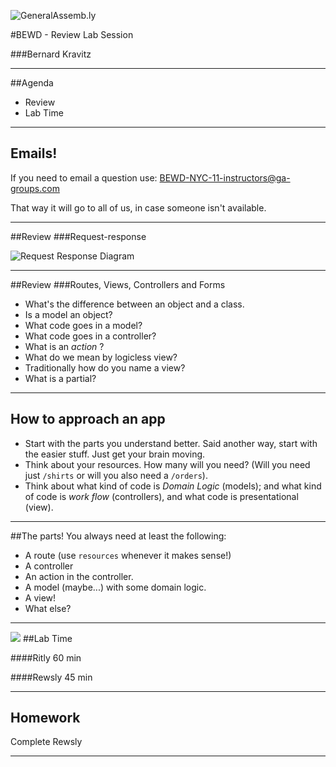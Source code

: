 ![GeneralAssemb.ly](https://github.com/generalassembly/ga-ruby-on-rails-for-devs/raw/master/images/ga.png "GeneralAssemb.ly")

#BEWD - Review Lab Session

###Bernard Kravitz

---


##Agenda

*	Review
*	Lab Time
	
---

## Emails! 

If you need to email a question use: [BEWD-NYC-11-instructors@ga-groups.com](mailto:BEWD-NYC-11-instructors@ga-groups.com)

That way it will go to all of us, in case someone isn't available. 

---


##Review
###Request-response

![Request Response Diagram](../../assets/rails/response_request.png)

---



##Review
###Routes, Views, Controllers and Forms

* What's the difference between an object and a class. 
* Is a model an object? 
* What code goes in a model? 
* What code goes in a controller? 
* What is an _action_ ? 
* What do we mean by logicless view? 
* Traditionally how do you name a view? 
* What is a partial? 

---

## How to approach an app

* Start with the parts you understand better. Said another way, start with the easier stuff. Just get your brain moving. 
* Think about your resources. How many will you need? (Will you need just `/shirts` or will you also need a `/orders`). 
* Think about what kind of code is _Domain Logic_ (models); and what kind of code is _work flow_ (controllers), and what code is presentational (view). 

---

##The parts!
You always need at least the following: 

* A route (use `resources` whenever it makes sense!)
* A controller
* An action in the controller. 
* A model (maybe...) with some domain logic. 
* A view! 
* What else?

---

<img id ='icon' src="../../assets/ICL_icons/Exercise_icon_md.png">
##Lab Time

####Ritly 
60 min

####Rewsly 
45 min

---


## Homework

Complete Rewsly

---

